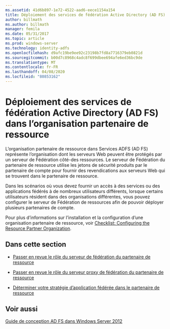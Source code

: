 ```yaml
---
ms.assetid: 41d6b897-1e72-4522-aad6-eece1154a154
title: Déploiement des services de fédération Active Directory (AD FS) dans l’organisation partenaire de ressource
author: billmath
ms.author: billmath
manager: femila
ms.date: 05/31/2017
ms.topic: article
ms.prod: windows-server
ms.technology: identity-adfs
ms.openlocfilehash: d9afc19be9ee92c23198b7fd8a7716379eb0821d
ms.sourcegitcommit: b00d7c8968c4adc8f699dbee694afe6ed36bc9de
ms.translationtype: MT
ms.contentlocale: fr-FR
ms.lasthandoff: 04/08/2020
ms.locfileid: "80853162"
---
```

# <a name="deploying-ad-fs-in-the-resource-partner-organization"></a>Déploiement des services de fédération Active Directory (AD FS) dans l’organisation partenaire de ressource

L’organisation partenaire de ressource dans Services ADFS \(AD FS\) représente l’organisation dont les serveurs Web peuvent être protégés par un serveur de Fédération côté\-des ressources. Le serveur de Fédération du partenaire de ressource utilise les jetons de sécurité produits par le partenaire de compte pour fournir des revendications aux serveurs Web qui se trouvent dans le partenaire de ressource.  
  
Dans les scénarios où vous devez fournir un accès à des services ou des applications fédérés à de nombreux utilisateurs différents, lorsque certains utilisateurs résident dans des organisations différentes, vous pouvez configurer le serveur de Fédération de ressources afin de pouvoir déployer plusieurs partenaires de compte.  
  
Pour plus d’informations sur l’installation et la configuration d’une organisation partenaire de ressource, voir [Checklist: Configuring the Resource Partner Organization](../../ad-fs/deployment/Checklist--Configuring-the-Resource-Partner-Organization.md).  
  
## <a name="in-this-section"></a>Dans cette section  
  
-   [Passer en revue le rôle du serveur de fédération du partenaire de ressource](Review-the-Role-of-the-Federation-Server-in-the-Resource-Partner.md)  
  
-   [Passer en revue le rôle du serveur proxy de fédération du partenaire de ressource](Review-the-Role-of-the-Federation-Server-Proxy-in-the-Resource-Partner.md)  
  
-   [Déterminer votre stratégie d’application fédérée dans le partenaire de ressource](Determine-Your-Federated-Application-Strategy-in-the-Resource-Partner.md)  
  

## <a name="see-also"></a>Voir aussi
[Guide de conception AD FS dans Windows Server 2012](AD-FS-Design-Guide-in-Windows-Server-2012.md)
